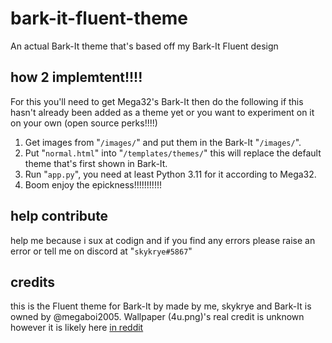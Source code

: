 # bark-it-fluent-theme
An actual Bark-It theme that's based off my Bark-It Fluent design

## how 2 implemtent!!!!
For this you'll need to get Mega32's Bark-It then do the following if this hasn't already been added as a theme yet or you want to experiment on it on your own (open source perks!!!!)
1. Get images from "`/images/`" and put them in the Bark-It "`/images/`".
2. Put "`normal.html`" into "`/templates/themes/`" this will replace the default theme that's first shown in Bark-It.
3. Run "`app.py`", you need at least Python 3.11 for it according to Mega32.
4. Boom enjoy the epickness!!!!!!!!!!!

## help contribute
help me because i sux at codign and if you find any errors please raise an error or tell me on discord at "`skykrye#5867`"

## credits
this is the Fluent theme for Bark-It by made by me, skykrye and Bark-It is owned by @megaboi2005.
Wallpaper (4u.png)'s real credit is unknown however it is likely here [in reddit](https://www.reddit.com/r/wallpaper/comments/kkxxqi/purple_sky2560x1440/)
